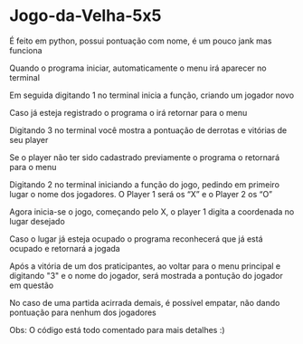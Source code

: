 # Jogo-da-Velha-5x5
É feito em python, possui pontuação com nome, é um pouco jank mas funciona


Quando o programa iniciar, automaticamente o menu irá aparecer no terminal

Em seguida digitando 1 no terminal inicia a função, criando um jogador novo 

Caso já esteja registrado o programa o irá retornar para o menu

Digitando 3 no terminal você mostra a pontuação de derrotas e vitórias de seu player

Se o player não ter sido cadastrado previamente o programa o retornará para o menu

Digitando 2 no terminal iniciando a função do jogo, pedindo em primeiro lugar o nome dos
jogadores. O Player 1 será os “X” e o Player 2 os “O”

Agora inicia-se o jogo, começando pelo X, o player 1 digita a coordenada no lugar desejado

Caso o lugar já esteja ocupado o programa reconhecerá que já está ocupado e retornará a
jogada

Após a vitória de um dos praticipantes, ao voltar para o menu principal e digitando "3" e 
o nome do jogador, será mostrada a pontução do jogador em questão

No caso de uma partida acirrada demais, é possível empatar, não dando pontuação para nenhum
dos jogadores


Obs: O código está todo comentado para mais detalhes :)

